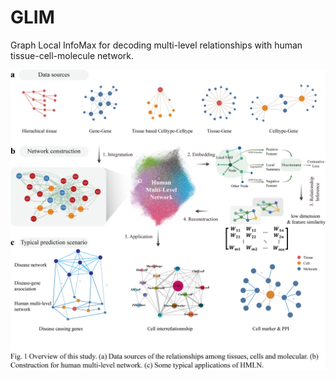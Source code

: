 # GLIM
Graph Local InfoMax for decoding multi-level relationships with human tissue-cell-molecule network.

![Fig1-Overview](/Fig1-Overview.png)
